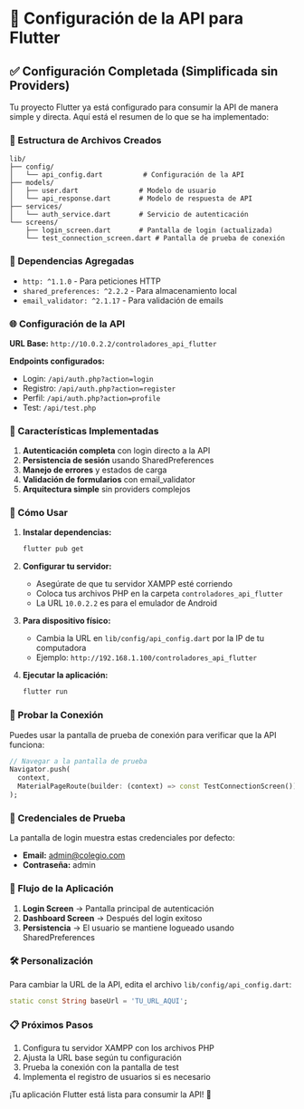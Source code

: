 # 🚀 Configuración de la API para Flutter

## ✅ Configuración Completada (Simplificada sin Providers)

Tu proyecto Flutter ya está configurado para consumir la API de manera simple y directa. Aquí está el resumen de lo que se ha implementado:

### 📁 Estructura de Archivos Creados

```
lib/
├── config/
│   └── api_config.dart          # Configuración de la API
├── models/
│   ├── user.dart               # Modelo de usuario
│   └── api_response.dart       # Modelo de respuesta de API
├── services/
│   └── auth_service.dart       # Servicio de autenticación
└── screens/
    ├── login_screen.dart       # Pantalla de login (actualizada)
    └── test_connection_screen.dart # Pantalla de prueba de conexión
```

### 🔧 Dependencias Agregadas

- `http: ^1.1.0` - Para peticiones HTTP
- `shared_preferences: ^2.2.2` - Para almacenamiento local
- `email_validator: ^2.1.17` - Para validación de emails

### 🌐 Configuración de la API

**URL Base:** `http://10.0.2.2/controladores_api_flutter`

**Endpoints configurados:**
- Login: `/api/auth.php?action=login`
- Registro: `/api/auth.php?action=register`
- Perfil: `/api/auth.php?action=profile`
- Test: `/api/test.php`

### 📱 Características Implementadas

1. **Autenticación completa** con login directo a la API
2. **Persistencia de sesión** usando SharedPreferences
3. **Manejo de errores** y estados de carga
4. **Validación de formularios** con email_validator
5. **Arquitectura simple** sin providers complejos

### 🚀 Cómo Usar

1. **Instalar dependencias:**
   ```bash
   flutter pub get
   ```

2. **Configurar tu servidor:**
   - Asegúrate de que tu servidor XAMPP esté corriendo
   - Coloca tus archivos PHP en la carpeta `controladores_api_flutter`
   - La URL `10.0.2.2` es para el emulador de Android

3. **Para dispositivo físico:**
   - Cambia la URL en `lib/config/api_config.dart` por la IP de tu computadora
   - Ejemplo: `http://192.168.1.100/controladores_api_flutter`

4. **Ejecutar la aplicación:**
   ```bash
   flutter run
   ```

### 🧪 Probar la Conexión

Puedes usar la pantalla de prueba de conexión para verificar que la API funciona:

```dart
// Navegar a la pantalla de prueba
Navigator.push(
  context,
  MaterialPageRoute(builder: (context) => const TestConnectionScreen()),
);
```

### 📝 Credenciales de Prueba

La pantalla de login muestra estas credenciales por defecto:
- **Email:** admin@colegio.com
- **Contraseña:** admin

### 🔄 Flujo de la Aplicación

1. **Login Screen** → Pantalla principal de autenticación
2. **Dashboard Screen** → Después del login exitoso
3. **Persistencia** → El usuario se mantiene logueado usando SharedPreferences

### 🛠️ Personalización

Para cambiar la URL de la API, edita el archivo `lib/config/api_config.dart`:

```dart
static const String baseUrl = 'TU_URL_AQUI';
```

### 📋 Próximos Pasos

1. Configura tu servidor XAMPP con los archivos PHP
2. Ajusta la URL base según tu configuración
3. Prueba la conexión con la pantalla de test
4. Implementa el registro de usuarios si es necesario

¡Tu aplicación Flutter está lista para consumir la API! 🎉
